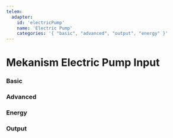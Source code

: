 ```yaml
---
telem:
  adapter:
    id: 'electricPump'
    name: 'Electric Pump'
    categories: '{ "basic", "advanced", "output", "energy" }'
---
```


<script setup>
  import { data as metrics } from './common/metrics.data.ts'
</script>

# Mekanism Electric Pump Input <RepoLink path="lib/input/mekanism/ElectricPumpInputAdapter.lua" />

<!--@include: ./common/preamble.md -->

### Basic

<MetricTable
  prefix="mekpump:"
  :metrics="[
    { name: 'input_item_count',         value: '0 - inf', unit: 'item'  },
    { name: 'output_item_count',        value: '0 - inf', unit: 'item'  },
    { name: 'fluid_filled_percentage',  value: '0.0 - 1.0'              },
    ...metrics.genericMachine.basic
  ]"
/>

### Advanced

<MetricTable
  prefix="mekpump:"
  :metrics="[
    ...metrics.genericMachine.advanced
  ]"
/>

### Energy

<MetricTable
  prefix="mekpump:"
  :metrics="[
    ...metrics.genericMachine.energy
  ]"
/>

### Output

<MetricTable
  prefix="mekpump:"
  :metrics="[
    { name: 'fluid',          value: '0.0 - inf', unit: 'B' },
    { name: 'fluid_capacity', value: '0.0 - inf', unit: 'B' },
    { name: 'fluid_needed',   value: '0.0 - inf', unit: 'B' }
  ]"
/>
